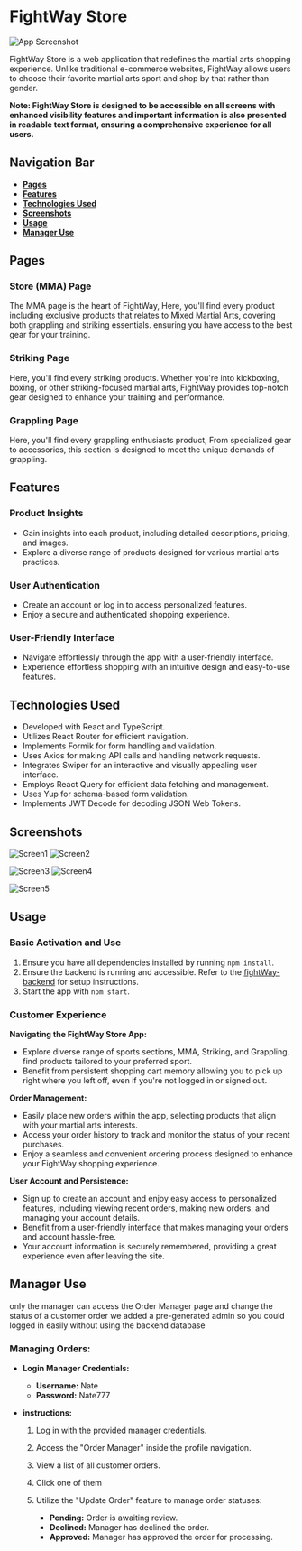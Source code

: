 # FightWay Store

![App Screenshot](screenshots/logoReact.png) 


FightWay Store is a web application that redefines the martial arts shopping experience. Unlike traditional e-commerce websites, FightWay allows users to choose their favorite martial arts sport and shop by that rather than gender.

**Note: FightWay Store is designed to be accessible on all screens with enhanced visibility features and important information is also presented in readable text format, ensuring a comprehensive experience for all users.**

## Navigation Bar
- [**Pages**](#pages)
- [**Features**](#features)
- [**Technologies Used**](#technologies-used)
- [**Screenshots**](#screenshots)
- [**Usage**](#usage)
- [**Manager Use**](#manager-use)

## Pages

### Store (MMA) Page

The MMA page is the heart of FightWay, Here, you'll find every product including exclusive products that relates to Mixed Martial Arts, covering both grappling and striking essentials. ensuring you have access to the best gear for your training.

### Striking Page

Here, you'll find every striking products. Whether you're into kickboxing, boxing, or other striking-focused martial arts, FightWay provides top-notch gear designed to enhance your training and performance.

### Grappling Page

Here, you'll find every grappling enthusiasts product, From specialized gear to accessories, this section is designed to meet the unique demands of grappling.
## Features

### Product Insights
- Gain insights into each product, including detailed descriptions, pricing, and images.
- Explore a diverse range of products designed for various martial arts practices.

### User Authentication
- Create an account or log in to access personalized features.
- Enjoy a secure and authenticated shopping experience.


### User-Friendly Interface
- Navigate effortlessly through the app with a user-friendly interface.
- Experience effortless shopping with an intuitive design and easy-to-use features.


## Technologies Used

- Developed with React and TypeScript.
- Utilizes React Router for efficient navigation.
- Implements Formik for form handling and validation.
- Uses Axios for making API calls and handling network requests.
- Integrates Swiper for an interactive and visually appealing user interface.
- Employs React Query for efficient data fetching and management.
- Uses Yup for schema-based form validation.
- Implements JWT Decode for decoding JSON Web Tokens.

## Screenshots

![Screen1](screenshots/fightwayscreen1.png)  ![Screen2](screenshots/fightwayscreen2.png)

![Screen3](screenshots/fightwayscreen3.png)  ![Screen4](screenshots/fightwayscreen4.png)

![Screen5](screenshots/fightwayscreen5.png)

## Usage

### Basic Activation and Use


1. Ensure you have all dependencies installed by running `npm install`.
2. Ensure the backend is running and accessible. Refer to the [fightWay-backend](https://github.com/Natanel777/AndroidApp#usage) for setup instructions.
3. Start the app with `npm start`.

### Customer Experience

**Navigating the FightWay Store App:**
- Explore diverse range of sports sections, MMA, Striking, and Grappling, find products tailored to your preferred sport.
- Benefit from persistent shopping cart memory allowing you to pick up right where you left off, even if you're not logged in or signed out.

**Order Management:**
- Easily place new orders within the app, selecting products that align with your martial arts interests.
- Access your order history to track and monitor the status of your recent purchases.
- Enjoy a seamless and convenient ordering process designed to enhance your FightWay shopping experience.

**User Account and Persistence:**
- Sign up to create an account and enjoy easy access to personalized features, including viewing recent orders, making new orders, and managing your account details.
-  Benefit from a user-friendly interface that makes managing your orders and account hassle-free.
- Your account information is securely remembered, providing a great experience even after leaving the site. 

## Manager Use

only the manager can access the Order Manager page and change the status of a customer order we added a pre-generated admin so you could logged in easily without using the backend database

### Managing Orders:

- **Login Manager Credentials:**
  - **Username:** Nate
  - **Password:** Nate777

- **instructions:**
  1. Log in with the provided manager credentials.

  2. Access the "Order Manager" inside the profile navigation.

  3. View a list of all customer orders.

  4. Click one of them
  
  5. Utilize the "Update Order" feature to manage order statuses:
        - **Pending:** Order is awaiting review.
        - **Declined:** Manager has declined the order.
       - **Approved:** Manager has approved the order for processing.

